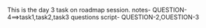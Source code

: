 This is the day 3 task on roadmap session.
notes- QUESTION-4==>task1,task2,task3 questions
script- QUESTION-2,OUESTION-3
